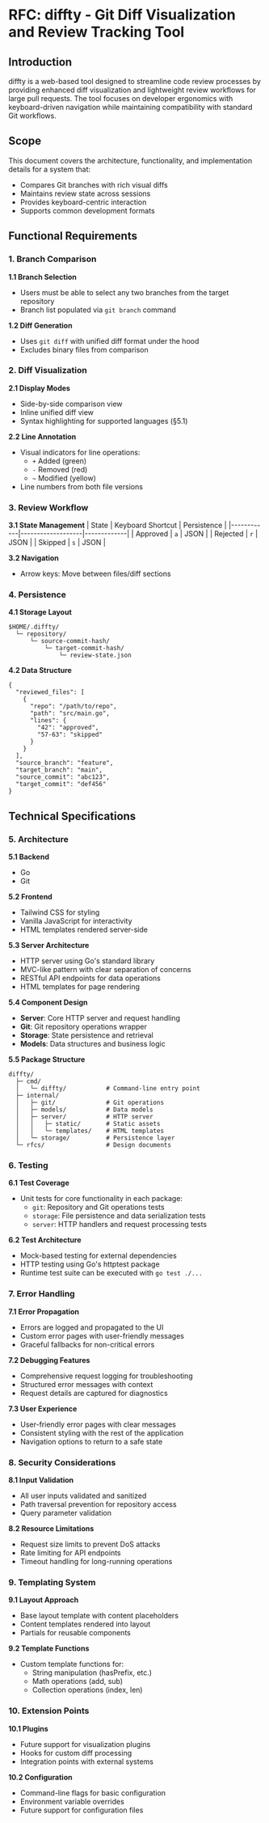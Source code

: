 # RFC: diffty - Git Diff Visualization and Review Tracking Tool

## Introduction
diffty is a web-based tool designed to streamline code review processes by providing enhanced diff visualization and lightweight review workflows for large pull requests. The tool focuses on developer ergonomics with keyboard-driven navigation while maintaining compatibility with standard Git workflows.

## Scope
This document covers the architecture, functionality, and implementation details for a system that:
- Compares Git branches with rich visual diffs
- Maintains review state across sessions
- Provides keyboard-centric interaction
- Supports common development formats

## Functional Requirements

### 1. Branch Comparison
**1.1 Branch Selection**
- Users must be able to select any two branches from the target repository
- Branch list populated via `git branch` command

**1.2 Diff Generation**
- Uses `git diff` with unified diff format under the hood
- Excludes binary files from comparison

### 2. Diff Visualization
**2.1 Display Modes**
- Side-by-side comparison view
- Inline unified diff view
- Syntax highlighting for supported languages (§5.1)

**2.2 Line Annotation**
- Visual indicators for line operations:
  - `+` Added (green)
  - `-` Removed (red)
  - `~` Modified (yellow)
- Line numbers from both file versions

### 3. Review Workflow
**3.1 State Management**
| State      | Keyboard Shortcut | Persistence |
|------------|-------------------|-------------|
| Approved   | `a`              | JSON        |
| Rejected   | `r`              | JSON        |
| Skipped    | `s`              | JSON        |

**3.2 Navigation**
- Arrow keys: Move between files/diff sections

### 4. Persistence
**4.1 Storage Layout**
```
$HOME/.diffty/
  └─ repository/
      └─ source-commit-hash/
          └─ target-commit-hash/
              └─ review-state.json
```

**4.2 Data Structure**
```
{
  "reviewed_files": [
    {
      "repo": "/path/to/repo",
      "path": "src/main.go",
      "lines": {
        "42": "approved",
        "57-63": "skipped"
      }
    }
  ],
  "source_branch": "feature",
  "target_branch": "main",
  "source_commit": "abc123",
  "target_commit": "def456"
}
```

## Technical Specifications

### 5. Architecture
**5.1 Backend**
- Go
- Git

**5.2 Frontend**
- Tailwind CSS for styling
- Vanilla JavaScript for interactivity
- HTML templates rendered server-side

**5.3 Server Architecture**
- HTTP server using Go's standard library
- MVC-like pattern with clear separation of concerns
- RESTful API endpoints for data operations
- HTML templates for page rendering

**5.4 Component Design**
- **Server**: Core HTTP server and request handling
- **Git**: Git repository operations wrapper
- **Storage**: State persistence and retrieval
- **Models**: Data structures and business logic

**5.5 Package Structure**
```
diffty/
  ├─ cmd/
  │   └─ diffty/           # Command-line entry point
  ├─ internal/
  │   ├─ git/              # Git operations
  │   ├─ models/           # Data models
  │   ├─ server/           # HTTP server
  │   │   ├─ static/       # Static assets
  │   │   └─ templates/    # HTML templates
  │   └─ storage/          # Persistence layer
  └─ rfcs/                 # Design documents
```

### 6. Testing
**6.1 Test Coverage**
- Unit tests for core functionality in each package:
  - `git`: Repository and Git operations tests
  - `storage`: File persistence and data serialization tests
  - `server`: HTTP handlers and request processing tests

**6.2 Test Architecture**
- Mock-based testing for external dependencies
- HTTP testing using Go's httptest package
- Runtime test suite can be executed with `go test ./...`

### 7. Error Handling
**7.1 Error Propagation**
- Errors are logged and propagated to the UI
- Custom error pages with user-friendly messages
- Graceful fallbacks for non-critical errors

**7.2 Debugging Features**
- Comprehensive request logging for troubleshooting
- Structured error messages with context
- Request details are captured for diagnostics

**7.3 User Experience**
- User-friendly error pages with clear messages
- Consistent styling with the rest of the application
- Navigation options to return to a safe state

### 8. Security Considerations
**8.1 Input Validation**
- All user inputs validated and sanitized
- Path traversal prevention for repository access
- Query parameter validation

**8.2 Resource Limitations**
- Request size limits to prevent DoS attacks
- Rate limiting for API endpoints
- Timeout handling for long-running operations

### 9. Templating System
**9.1 Layout Approach**
- Base layout template with content placeholders
- Content templates rendered into layout
- Partials for reusable components

**9.2 Template Functions**
- Custom template functions for:
  - String manipulation (hasPrefix, etc.)
  - Math operations (add, sub)
  - Collection operations (index, len)

### 10. Extension Points
**10.1 Plugins**
- Future support for visualization plugins
- Hooks for custom diff processing
- Integration points with external systems

**10.2 Configuration**
- Command-line flags for basic configuration
- Environment variable overrides
- Future support for configuration files
